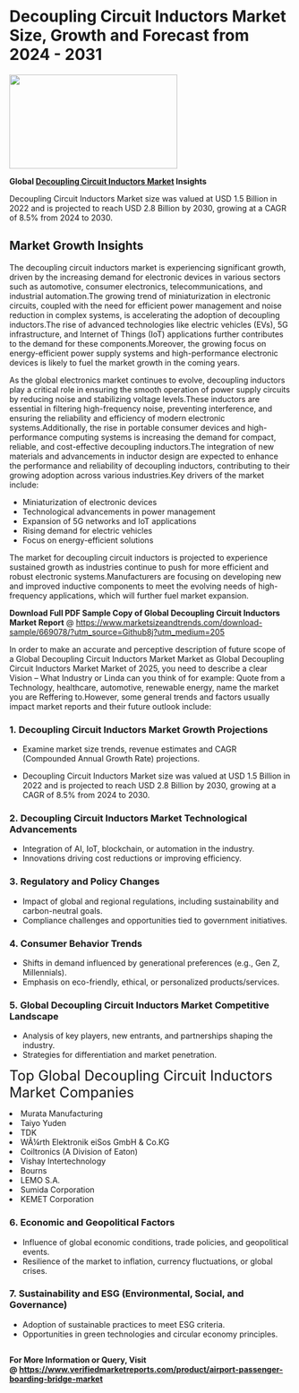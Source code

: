 <H1>Decoupling Circuit Inductors Market Size, Growth and Forecast from 2024 - 2031</H1><img class="aligncenter size-medium wp-image-584254" src="https://thirdeyenews.in/wp-content/uploads/2024/09/Global-Market-Research-300x168.jpeg" alt="" width="300" height="168" /><p><strong>Global&nbsp;<a href="https://www.marketsizeandtrends.com/download-sample/669078/?utm_source=Github8j?utm_medium=205">Decoupling Circuit Inductors Market</a> Insights</strong></p><p>Decoupling Circuit Inductors Market size was valued at USD 1.5 Billion in 2022 and is projected to reach USD 2.8 Billion by 2030, growing at a CAGR of 8.5% from 2024 to 2030.</p><p><h2>Market Growth Insights</h2> <p>The decoupling circuit inductors market is experiencing significant growth, driven by the increasing demand for electronic devices in various sectors such as automotive, consumer electronics, telecommunications, and industrial automation.The growing trend of miniaturization in electronic circuits, coupled with the need for efficient power management and noise reduction in complex systems, is accelerating the adoption of decoupling inductors.The rise of advanced technologies like electric vehicles (EVs), 5G infrastructure, and Internet of Things (IoT) applications further contributes to the demand for these components.Moreover, the growing focus on energy-efficient power supply systems and high-performance electronic devices is likely to fuel the market growth in the coming years.</p> <p>As the global electronics market continues to evolve, decoupling inductors play a critical role in ensuring the smooth operation of power supply circuits by reducing noise and stabilizing voltage levels.These inductors are essential in filtering high-frequency noise, preventing interference, and ensuring the reliability and efficiency of modern electronic systems.Additionally, the rise in portable consumer devices and high-performance computing systems is increasing the demand for compact, reliable, and cost-effective decoupling inductors.The integration of new materials and advancements in inductor design are expected to enhance the performance and reliability of decoupling inductors, contributing to their growing adoption across various industries.Key drivers of the market include: <ul> <li>Miniaturization of electronic devices</li> <li>Technological advancements in power management</li> <li>Expansion of 5G networks and IoT applications</li> <li>Rising demand for electric vehicles</li> <li>Focus on energy-efficient solutions</li> </ul> <p>The market for decoupling circuit inductors is projected to experience sustained growth as industries continue to push for more efficient and robust electronic systems.Manufacturers are focusing on developing new and improved inductive components to meet the evolving needs of high-frequency applications, which will further fuel market expansion.</p> <p><span class=""><strong>Download Full PDF Sample Copy of Global Decoupling Circuit Inductors Market Report</strong> @ <a href="https://www.marketsizeandtrends.com/download-sample/669078/?utm_source=Github8j?utm_medium=205" target="_blank">https://www.marketsizeandtrends.com/download-sample/669078/?utm_source=Github8j?utm_medium=205</a></span></p><p>In order to make an accurate and perceptive description of future scope of a Global&nbsp;Decoupling Circuit Inductors Market Market as Global&nbsp;Decoupling Circuit Inductors Market Market of 2025, you need to describe a clear Vision &ndash; What Industry or Linda can you think of for example: Quote from a Technology, healthcare, automotive, renewable energy, name the market you are Reffering to.However, some general trends and factors usually impact market reports and their future outlook include:</p><h3>1.&nbsp;<strong>Decoupling Circuit Inductors Market Growth Projections</strong></h3><ul><li>Examine market size trends, revenue estimates and CAGR (Compounded Annual Growth Rate) projections.</li><li><p>Decoupling Circuit Inductors Market size was valued at USD 1.5 Billion in 2022 and is projected to reach USD 2.8 Billion by 2030, growing at a CAGR of 8.5% from 2024 to 2030.</p></li></ul><h3>2.&nbsp;<strong>Decoupling Circuit Inductors Market Technological Advancements</strong></h3><ul><li>Integration of AI, IoT, blockchain, or automation in the industry.</li><li>Innovations driving cost reductions or improving efficiency.</li></ul><h3>3.&nbsp;<strong>Regulatory and Policy Changes</strong></h3><ul><li>Impact of global and regional regulations, including sustainability and carbon-neutral goals.</li><li>Compliance challenges and opportunities tied to government initiatives.</li></ul><h3>4.&nbsp;<strong>Consumer Behavior Trends</strong></h3><ul><li>Shifts in demand influenced by generational preferences (e.g., Gen Z, Millennials).</li><li>Emphasis on eco-friendly, ethical, or personalized products/services.</li></ul><h3>5.&nbsp;<strong>Global Decoupling Circuit Inductors Market Competitive Landscape</strong></h3><ul><li>Analysis of key players, new entrants, and partnerships shaping the industry.</li><li>Strategies for differentiation and market penetration.</li></ul><p data-pm-slice="1 1 []"><span style="color: inherit; font-family: inherit; font-size: 25px;">Top Global Decoupling Circuit Inductors Market Companies</span></p><div class="" data-test-id=""><p><li>Murata Manufacturing</li><li> Taiyo Yuden</li><li> TDK</li><li> WÃ¼rth Elektronik eiSos GmbH & Co.KG</li><li> Coiltronics (A Division of Eaton)</li><li> Vishay Intertechnology</li><li> Bourns</li><li> LEMO S.A.</li><li> Sumida Corporation</li><li> KEMET Corporation</li></p></div><h3>6.&nbsp;<strong>Economic and Geopolitical Factors</strong></h3><ul><li>Influence of global economic conditions, trade policies, and geopolitical events.</li><li>Resilience of the market to inflation, currency fluctuations, or global crises.</li></ul><h3>7.&nbsp;<strong>Sustainability and ESG (Environmental, Social, and Governance)</strong></h3><ul><li>Adoption of sustainable practices to meet ESG criteria.</li><li>Opportunities in green technologies and circular economy principles.</li></ul><h2><strong style="font-size: 14px;">For More Information or Query, Visit @&nbsp;</strong><a style="background-color: #ffffff; font-size: 14px;" href="https://www.marketsizeandtrends.com/report/decoupling-circuit-inductors-market/" target="_blank">https://www.verifiedmarketreports.com/product/airport-passenger-boarding-bridge-market</a></h2>